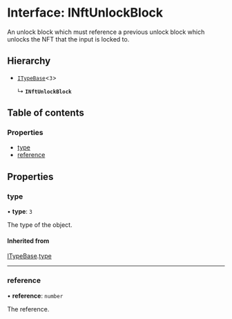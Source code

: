 # Interface: INftUnlockBlock

An unlock block which must reference a previous unlock block which unlocks the NFT that the input is locked to.

## Hierarchy

- [`ITypeBase`](ITypeBase.md)<``3``\>

  ↳ **`INftUnlockBlock`**

## Table of contents

### Properties

- [type](INftUnlockBlock.md#type)
- [reference](INftUnlockBlock.md#reference)

## Properties

### type

• **type**: ``3``

The type of the object.

#### Inherited from

[ITypeBase](ITypeBase.md).[type](ITypeBase.md#type)

___

### reference

• **reference**: `number`

The reference.
